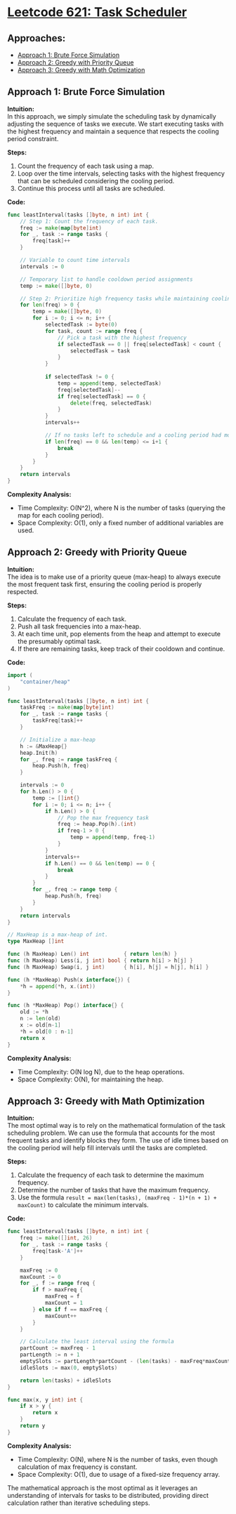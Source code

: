 # [Leetcode 621: Task Scheduler](https://leetcode.com/problems/task-scheduler/)

## Approaches:
- [Approach 1: Brute Force Simulation](#approach-1-brute-force-simulation)
- [Approach 2: Greedy with Priority Queue](#approach-2-greedy-with-priority-queue)
- [Approach 3: Greedy with Math Optimization](#approach-3-greedy-with-math-optimization)

## Approach 1: Brute Force Simulation

**Intuition:**  
In this approach, we simply simulate the scheduling task by dynamically adjusting the sequence of tasks we execute. We start executing tasks with the highest frequency and maintain a sequence that respects the cooling period constraint.

**Steps:**  
1. Count the frequency of each task using a map.
2. Loop over the time intervals, selecting tasks with the highest frequency that can be scheduled considering the cooling period.
3. Continue this process until all tasks are scheduled.

**Code:**
```go
func leastInterval(tasks []byte, n int) int {
    // Step 1: Count the frequency of each task.
    freq := make(map[byte]int)
    for _, task := range tasks {
        freq[task]++
    }

    // Variable to count time intervals
    intervals := 0

    // Temporary list to handle cooldown period assignments
    temp := make([]byte, 0)

    // Step 2: Prioritize high frequency tasks while maintaining cooling constraint
    for len(freq) > 0 {
        temp = make([]byte, 0)
        for i := 0; i <= n; i++ {
            selectedTask := byte(0)
            for task, count := range freq {
                // Pick a task with the highest frequency
                if selectedTask == 0 || freq[selectedTask] < count {
                    selectedTask = task
                }
            }
            
            if selectedTask != 0 {
                temp = append(temp, selectedTask)
                freq[selectedTask]--
                if freq[selectedTask] == 0 {
                    delete(freq, selectedTask)
                }
            }
            intervals++

            // If no tasks left to schedule and a cooling period had more slots than tasks
            if len(freq) == 0 && len(temp) <= i+1 {
                break
            }
        }
    }
    return intervals
}
```
**Complexity Analysis:**
- Time Complexity: O(N^2), where N is the number of tasks (querying the map for each cooling period).
- Space Complexity: O(1), only a fixed number of additional variables are used.

## Approach 2: Greedy with Priority Queue

**Intuition:**  
The idea is to make use of a priority queue (max-heap) to always execute the most frequent task first, ensuring the cooling period is properly respected.

**Steps:**  
1. Calculate the frequency of each task.
2. Push all task frequencies into a max-heap.
3. At each time unit, pop elements from the heap and attempt to execute the presumably optimal task.
4. If there are remaining tasks, keep track of their cooldown and continue.

**Code:**
```go
import (
    "container/heap"
)

func leastInterval(tasks []byte, n int) int {
    taskFreq := make(map[byte]int)
    for _, task := range tasks {
        taskFreq[task]++
    }

    // Initialize a max-heap
    h := &MaxHeap{}
    heap.Init(h)
    for _, freq := range taskFreq {
        heap.Push(h, freq)
    }

    intervals := 0
    for h.Len() > 0 {
        temp := []int{}
        for i := 0; i <= n; i++ {
            if h.Len() > 0 {
                // Pop the max frequency task
                freq := heap.Pop(h).(int)
                if freq-1 > 0 {
                    temp = append(temp, freq-1)
                }
            }
            intervals++
            if h.Len() == 0 && len(temp) == 0 {
                break
            }
        }
        for _, freq := range temp {
            heap.Push(h, freq)
        }
    }
    return intervals
}

// MaxHeap is a max-heap of int.
type MaxHeap []int

func (h MaxHeap) Len() int           { return len(h) }
func (h MaxHeap) Less(i, j int) bool { return h[i] > h[j] }
func (h MaxHeap) Swap(i, j int)      { h[i], h[j] = h[j], h[i] }

func (h *MaxHeap) Push(x interface{}) {
    *h = append(*h, x.(int))
}

func (h *MaxHeap) Pop() interface{} {
    old := *h
    n := len(old)
    x := old[n-1]
    *h = old[0 : n-1]
    return x
}
```
**Complexity Analysis:**
- Time Complexity: O(N log N), due to the heap operations.
- Space Complexity: O(N), for maintaining the heap.

## Approach 3: Greedy with Math Optimization

**Intuition:**  
The most optimal way is to rely on the mathematical formulation of the task scheduling problem. We can use the formula that accounts for the most frequent tasks and identify blocks they form. The use of idle times based on the cooling period will help fill intervals until the tasks are completed.

**Steps:**  
1. Calculate the frequency of each task to determine the maximum frequency.
2. Determine the number of tasks that have the maximum frequency.
3. Use the formula `result = max(len(tasks), (maxFreq - 1)*(n + 1) + maxCount)` to calculate the minimum intervals.

**Code:**
```go
func leastInterval(tasks []byte, n int) int {
    freq := make([]int, 26)
    for _, task := range tasks {
        freq[task-'A']++
    }

    maxFreq := 0
    maxCount := 0
    for _, f := range freq {
        if f > maxFreq {
            maxFreq = f
            maxCount = 1
        } else if f == maxFreq {
            maxCount++
        }
    }

    // Calculate the least interval using the formula
    partCount := maxFreq - 1
    partLength := n + 1
    emptySlots := partLength*partCount - (len(tasks) - maxFreq*maxCount)
    idleSlots := max(0, emptySlots)

    return len(tasks) + idleSlots
}

func max(x, y int) int {
    if x > y {
        return x
    }
    return y
}
```
**Complexity Analysis:**
- Time Complexity: O(N), where N is the number of tasks, even though calculation of max frequency is constant.
- Space Complexity: O(1), due to usage of a fixed-size frequency array.

The mathematical approach is the most optimal as it leverages an understanding of intervals for tasks to be distributed, providing direct calculation rather than iterative scheduling steps.

